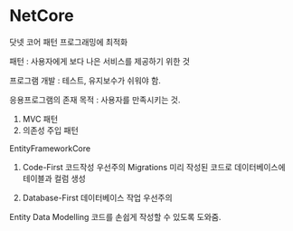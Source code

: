 # NetCore

닷넷 코어
패턴 프로그래밍에 최적화

패턴 : 사용자에게 보다 나은 서비스를 제공하기 위한 것

프로그램 개발 : 테스트, 유지보수가 쉬워야 함.

응용프로그램의 존재 목적 : 사용자를 만족시키는 것.

1. MVC 패턴
2. 의존성 주입 패턴


EntityFrameworkCore

1. Code-First
코드작성 우선주의
Migrations
미리 작성된 코드로 데이터베이스에 테이블과 컬럼 생성

2. Database-First
데이터베이스 작업 우선주의

Entity Data Modelling
코드를 손쉽게 작성할 수 있도록 도와줌.
